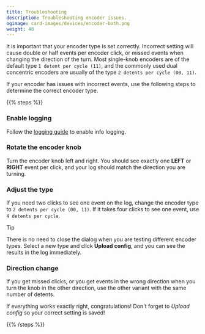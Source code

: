 ```yaml
---
title: Troubleshooting
description: Troubleshooting encoder issues.
ogimage: card-images/devices/encoder-both.png
weight: 40
---
```


It is important that your encoder type is set correctly. Incorrect setting will
cause double or half events per encoder click, or missed events when changing
the direction of the turn.  Most single-knob encoders are of the default type
`1 detent per cycle (11)`, and the commonly used dual concentric encoders are
usually of the type `2 detents per cycle (00, 11)`.

If your encoder has issues with incorrect events, use the following steps to
determine the correct encoder type.

{{% steps %}}

### Enable logging

Follow the [logging guide](/guides/sharing-logs/) to enable info logging.

### Rotate the encoder knob

Turn the encoder knob left and right. You should see exactly one **LEFT** or **RIGHT**
event per click, and your log should match the direction you are turning.

### Adjust the type

If you need two clicks to see one event on the log, change the encoder type to
`2 detents per cycle (00, 11)`. If it takes four clicks to see one event, use
`4 detents per cycle`.

> [!TIP]
> There is no need to close the dialog when you are testing different encoder types.
> Select a new type and click **Upload config**, and you can see the results in the
> log immediately.

### Direction change

If you get missed clicks, or you get events in the wrong direction when you turn
the knob in the other direction, use the other variant with the same number of detents.

If everything works exactly right, congratulations! Don't forget to *Upload config*
so your correct setting is saved!

{{% /steps %}}
